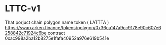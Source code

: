 # LTTC-v1
 That porjuct chain polygon name token ( LATTTA )
https://swap.arken.finance/tokens/polygon/0x36ca147a9cc9178e90c607e6258842c71924c6be
contract 0xac998a2ba12b8275e1fafa40952a976e619b541e

